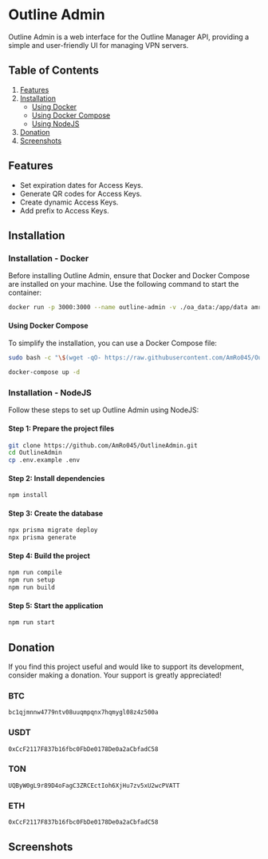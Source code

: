 # Outline Admin

Outline Admin is a web interface for the Outline Manager API, providing a simple and user-friendly UI for managing VPN servers.

## Table of Contents

1. [Features](#features)
2. [Installation](#installation)
   - [Using Docker](#installation---docker)
   - [Using Docker Compose](#using-docker-compose)
   - [Using NodeJS](#installation---nodejs)
3. [Donation](#donation)
4. [Screenshots](#screenshots)

## Features

- Set expiration dates for Access Keys.
- Generate QR codes for Access Keys.
- Create dynamic Access Keys.
- Add prefix to Access Keys.

## Installation

### Installation - Docker

Before installing Outline Admin, ensure that Docker and Docker Compose are installed on your machine. Use the following command to start the container:

```bash
docker run -p 3000:3000 --name outline-admin -v ./oa_data:/app/data amro045/outline-admin:latest
```

#### Using Docker Compose

To simplify the installation, you can use a Docker Compose file:

```bash
sudo bash -c "\$(wget -qO- https://raw.githubusercontent.com/AmRo045/OutlineAdmin/main/docker-compose.yml)"

docker-compose up -d
```

### Installation - NodeJS

Follow these steps to set up Outline Admin using NodeJS:

#### Step 1: Prepare the project files

```bash
git clone https://github.com/AmRo045/OutlineAdmin.git
cd OutlineAdmin
cp .env.example .env
```

#### Step 2: Install dependencies

```bash
npm install
```

#### Step 3: Create the database

```bash
npx prisma migrate deploy 
npx prisma generate
```

#### Step 4: Build the project

```bash
npm run compile
npm run setup 
npm run build
```

#### Step 5: Start the application

```bash
npm run start
```

## Donation

If you find this project useful and would like to support its development, consider making a donation. Your support is greatly appreciated!

### BTC

```
bc1qjmnnw4779ntv08uuqmpqnx7hqmygl08z4z500a
```

### USDT

```
0xCcF2117F837b16fbc0FbDe0178De0a2aCbfadC58
```

### TON

```
UQByW0gL9r89D4oFagC3ZRCEctIoh6XjHu7zv5xU2wcPVATT
```

### ETH

```
0xCcF2117F837b16fbc0FbDe0178De0a2aCbfadC58
```

## Screenshots

